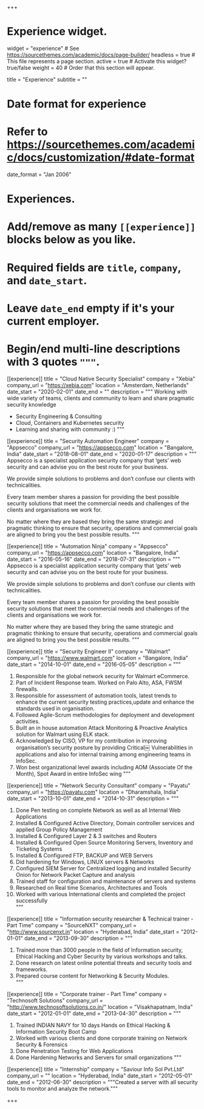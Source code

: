 +++
# Experience widget.
widget = "experience"  # See https://sourcethemes.com/academic/docs/page-builder/
headless = true  # This file represents a page section.
active = true  # Activate this widget? true/false
weight = 40  # Order that this section will appear.

title = "Experience"
subtitle = ""

# Date format for experience
#   Refer to https://sourcethemes.com/academic/docs/customization/#date-format
date_format = "Jan 2006"

# Experiences.
#   Add/remove as many `[[experience]]` blocks below as you like.
#   Required fields are `title`, `company`, and `date_start`.
#   Leave `date_end` empty if it's your current employer.
#   Begin/end multi-line descriptions with 3 quotes `"""`.
[[experience]]
  title = "Cloud Native Security Specialist"
  company = "Xebia"
  company_url = "https://xebia.com"
  location = "Amsterdam, Netherlands"
  date_start = "2020-02-01"
  date_end = ""
  description = """
Working with wide variety of teams, clients and community to learn and share pragmatic security knowledge

  * Security Engineering & Consulting
  * Cloud, Containers and Kubernetes security
  * Learning and sharing with community :)
  """

[[experience]]
  title = "Security Automation Engineer"
  company = "Appsecco"
  company_url = "https://appsecco.com"
  location = "Bangalore, India"
  date_start = "2018-08-01"
  date_end = "2020-01-17"
  description = """
Appsecco is a specialist application security company that ‘gets’ web security and can advise you on the best route for your business.

We provide simple solutions to problems and don’t confuse our clients with technicalities.

Every team member shares a passion for providing the best possible security solutions that meet the commercial needs and challenges of the clients and organisations we work for.

No matter where they are based they bring the same strategic and pragmatic thinking to ensure that security, operations and commercial goals are aligned to bring you the best possible results.
  """

[[experience]]
  title = "Automation Ninja"
  company = "Appsecco"
  company_url = "https://appsecco.com"
  location = "Bangalore, India"
  date_start = "2016-05-16"
  date_end = "2018-07-31"
  description = """
Appsecco is a specialist application security company that ‘gets’ web security and can advise you on the best route for your business.

We provide simple solutions to problems and don’t confuse our clients with technicalities.

Every team member shares a passion for providing the best possible security solutions that meet the commercial needs and challenges of the clients and organisations we work for.

No matter where they are based they bring the same strategic and pragmatic thinking to ensure that security, operations and commercial goals are aligned to bring you the best possible results.
  """

[[experience]]
  title = "Security Engineer II"
  company = "Walmart"
  company_url = "https://www.walmart.com"
  location = "Bangalore, India"
  date_start = "2014-10-01"
  date_end = "2016-05-05"
  description = """
1. Responsible for the global network security for Walmart eCommerce.
2. Part of Incident Response team. Worked on Palo Alto, ASA, FWSM firewalls.
3. Responsible for assessment of automation tools, latest trends to enhance the current security testing practices,update and enhance the standards used in organisation.
4. Followed Agile-Scrum methodologies for deployment and development activities.
5. Built an in house automation Attack Monitoring & Proactive Analytics solution for Walmart using ELK stack.
6. Acknowledged by CISO, VP for my contribution in improving organisation’s security posture by providing Critical￼ Vulnerabilities in applications and also for internal training among engineering teams in InfoSec.
7. Won best organizational level awards including AOM (Associate Of the Month), Spot Award in entire InfoSec wing
  """

[[experience]]
  title = "Network Security Consultant"
  company = "Payatu"
  company_url = "https://payatu.com"
  location = "Dharamshala, India"
  date_start = "2013-10-01"
  date_end = "2014-10-31"
  description = """
1. Done Pen testing on complete Network as well as all Internal Web Applications
2. Installed & Configured Active Directory, Domain controller services and applied Group Policy Management
3. Installed & Configured Layer 2 & 3 switches and Routers
4. Installed & Configured Open Source Monitoring Servers, Inventory and Ticketing Systems
5. Installed & Configured FTP, BACKUP and WEB Servers
6. Did hardening for Windows, LINUX servers & Networks
7. Configured SIEM Server for Centralized logging and installed Security Onion for Network Packet Capture and analysis
8. Trained staff for configuration and maintenance of servers and systems
9. Researched on Real time Scenarios, Architectures and Tools
10. Worked with various International clients and completed the project successfully   
  """

[[experience]]
  title = "Information security researcher & Technical trainer - Part Time"
  company = "SourceNXT"
  company_url = "http://www.sourcenxt.in"
  location = "Hyderabad, India"
  date_start = "2012-01-01"
  date_end = "2013-09-30"
  description = """
1. Trained more than 3000 people in the field of Information security, Ethical Hacking and Cyber Security by various workshops and talks. 
2. Done research on latest online potential threats and security tools and frameworks. 
3. Prepared course content for Networking & Security Modules.  
  """

[[experience]]
  title = "Corporate trainer - Part Time"
  company = "Technosoft Solutions"
  company_url = "http://www.technosoftsolutions.co.in/"
  location = "Visakhapatnam, India"
  date_start = "2012-01-01"
  date_end = "2013-04-30"
  description = """
1. Trained INDIAN NAVY for 10 days Hands on Ethical Hacking & Information Security Boot Camp
2. Worked with various clients and done corporate training on Network Security & Forensics
3. Done Penetration Testing for Web Applications
4. Done Hardening Networks and Servers for small organizations
  """


[[experience]]
  title = "Internship"
  company = "Saviour Info Sol Pvt.Ltd"
  company_url = ""
  location = "Hyderabad, India"
  date_start = "2012-05-01"
  date_end = "2012-06-30"
  description = """Created a server with all security tools to monitor and analyze the network."""

+++
